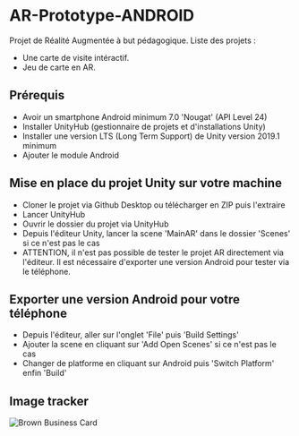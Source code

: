 # AR-Prototype-ANDROID
Projet de Réalité Augmentée à but pédagogique. Liste des projets :

- Une carte de visite intéractif.
- Jeu de carte en AR.
## Prérequis
- Avoir un smartphone Android minimum 7.0 'Nougat' (API Level 24)
- Installer UnityHub (gestionnaire de projets et d'installations Unity)
- Installer une version LTS (Long Term Support) de Unity version 2019.1 minimum 
- Ajouter le module Android

## Mise en place du projet Unity sur votre machine 
- Cloner le projet via Github Desktop ou télécharger en ZIP puis l'extraire
- Lancer UnityHub
- Ouvrir le dossier du projet via UnityHub 
- Depuis l'éditeur Unity, lancer la scene 'MainAR' dans le dossier 'Scenes' si ce n'est pas le cas
- ATTENTION, il n'est pas possible de tester le projet AR directement via l'éditeur. Il est nécessaire d'exporter une version Android pour tester via le téléphone.

## Exporter une version Android pour votre téléphone
- Depuis l'éditeur, aller sur l'onglet 'File' puis 'Build Settings'
- Ajouter la scene en cliquant sur 'Add Open Scenes' si ce n'est pas le cas
- Changer de platforme en cliquant sur Android puis 'Switch Platform' enfin 'Build'

## Image tracker
![Brown  Business Card](https://user-images.githubusercontent.com/76219145/224686364-9c83e760-d275-4ad7-9a22-3fdfd6d53d9f.png)
